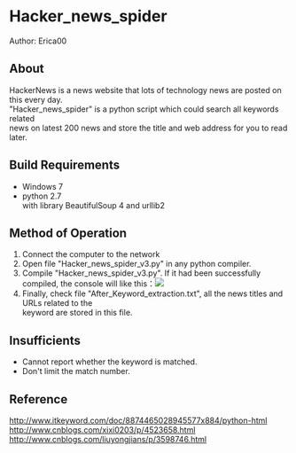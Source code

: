 Hacker_news_spider
=======================
Author: Erica00

About
-----------------------
  HackerNews is a news website that lots of technology news are posted on this every day.<br>
  "Hacker_news_spider" is a python script which could search all keywords related   <br>
  news on latest 200 news and store the title and web address for you to read later.

Build Requirements
-----------------------
 * Windows 7
 * python 2.7 <br> 
   with library BeautifulSoup 4 and urllib2

Method of Operation 
------------------------
1. Connect the computer to the network
2. Open file "Hacker_news_spider_v3.py" in any python compiler.
3. Compile "Hacker_news_spider_v3.py". If it had been successfully compiled, the console will like this：![](http://www.baidu.com/img/bdlogo.gif) 
4. Finally, check file "After_Keyword_extraction.txt", all the news titles and URLs related to the   <br>keyword are stored in this file.

Insufficients
------------------------
 * Cannot report whether the keyword is matched.
 * Don't limit the match number.

Reference
------------------------
http://www.itkeyword.com/doc/8874465028945577x884/python-html<br>
http://www.cnblogs.com/xixi0203/p/4523658.html<br>
http://www.cnblogs.com/liuyongjians/p/3598746.html<br>

